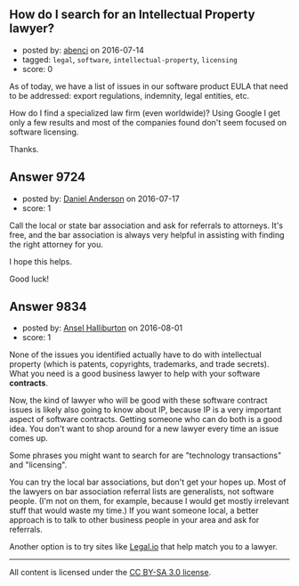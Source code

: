 ## How do I search for an Intellectual Property lawyer?

- posted by: [abenci](https://stackexchange.com/users/95922/abenci) on 2016-07-14
- tagged: `legal`, `software`, `intellectual-property`, `licensing`
- score: 0

<p>As of today, we have a list of issues in our software product EULA that need to be addressed: export regulations, indemnity, legal entities, etc.</p>

<p>How do I find a specialized law firm (even worldwide)? Using Google I get only a few results and most of the companies found don't seem focused on software licensing.</p>

<p>Thanks.</p>



## Answer 9724

- posted by: [Daniel Anderson](https://stackexchange.com/users/8398759/daniel-anderson) on 2016-07-17
- score: 1

<p>Call the local or state bar association and ask for referrals to attorneys.  It's free, and the bar association is always very helpful in assisting with finding the right attorney for you.</p>

<p>I hope this helps.</p>

<p>Good luck!</p>



## Answer 9834

- posted by: [Ansel Halliburton](https://stackexchange.com/users/3313301/ansel-halliburton) on 2016-08-01
- score: 1

<p>None of the issues you identified actually have to do with intellectual property (which is patents, copyrights, trademarks, and trade secrets). What you need is a good business lawyer to help with your software <strong>contracts</strong>.</p>

<p>Now, the kind of lawyer who will be good with these software contract issues is likely also going to know about IP, because IP is a very important aspect of software contracts. Getting someone who can do both is a good idea. You don't want to shop around for a new lawyer every time an issue comes up.</p>

<p>Some phrases you might want to search for are "technology transactions" and "licensing".</p>

<p>You can try the local bar associations, but don't get your hopes up. Most of the lawyers on bar association referral lists are generalists, not software people. (I'm not on them, for example, because I would get mostly irrelevant stuff that would waste my time.) If you want someone local, a better approach is to talk to other business people in your area and ask for referrals.</p>

<p>Another option is to try sites like <a href="https://www.legal.io/" rel="nofollow">Legal.io</a> that help match you to a lawyer.</p>




---

All content is licensed under the [CC BY-SA 3.0 license](https://creativecommons.org/licenses/by-sa/3.0/).
